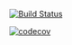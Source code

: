 [![Build Status](https://travis-ci.org/Rocket47/job4j.svg?branch=master)](https://travis-ci.org/Rocket47/job4j)


[![codecov](https://codecov.io/gh/Rocket47/job4j/branch/master/graph/badge.svg)](https://codecov.io/gh/Rocket47/job4j)


